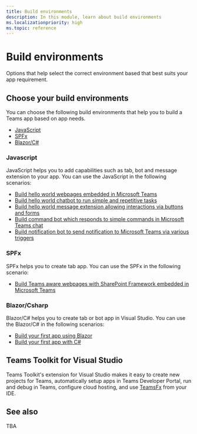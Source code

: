 ```yaml
---
title: Build environments
description: In this module, learn about build environments
ms.localizationpriority: high
ms.topic: reference
---
```

# Build environments

Options that help select the correct environment based that best suits your app requirement.

## Choose your build environments

You can choose the following build environments that help you to build a Teams app based on app needs.

* [JavaScript](#javascript)
* [SPFx](#spfx)
* [Blazor/C#](#blazorcsharp)

### Javascript

JavaScript helps you to add capabilities such as tab, bot and message extension to your app. You can use the JavaScript in the following scenarios:

* [Build hello world webpages embedded in Microsoft Teams](../sbs-gs-javascript.yml)
* [Build hello world chatbot to run simple and repetitive tasks](../sbs-gs-bot.yml)
* [Build hello world message extension allowing interactions via buttons and forms](../sbs-gs-msgext.yml)
* [Build command bot which responds to simple commands in Microsoft Teams chat](../sbs-gs-commandbot.yml)
* [Build notification bot to send notification to Microsoft Teams via various triggers](../sbs-gs-notificationbot.yml)

### SPFx

SPFx helps you to create tab app. You can use the SPFx in the following scenario:

* [Build Teams aware webpages with SharePoint Framework embedded in Microsoft Teams](../sbs-gs-spfx.yml)

### Blazor/Csharp

Blazor/C# helps you to create tab or bot app in Visual Studio. You can use the Blazor/C# in the following scenarios:

* [Build your first app using Blazor](../sbs-gs-blazorupdate.yml)
* [Build your first app with C#](../sbs-gs-spfx.yml)

## Teams Toolkit for Visual Studio

Teams Toolkit's extension for Visual Studio makes it easy to create new projects for Teams, automatically setup apps in Teams Developer Portal, run and debug in Teams, configure cloud hosting, and use [TeamsFx](https://github.com/OfficeDev/teamsfx) from your IDE.

## See also

TBA
